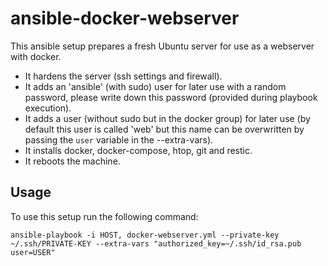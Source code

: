 # ansible-docker-webserver

This ansible setup prepares a fresh Ubuntu server for use as a webserver with docker.

- It hardens the server (ssh settings and firewall).
- It adds an 'ansible' (with sudo) user for later use with a random password, please write down this password (provided during playbook execution).
- It adds a user (without sudo but in the docker group) for later use (by default this user is called 'web' but this name can be overwritten by passing the `user` variable in the --extra-vars).
- It installs docker, docker-compose, htop, git and restic.
- It reboots the machine.

## Usage

To use this setup run the following command:

`
ansible-playbook -i HOST, docker-webserver.yml --private-key ~/.ssh/PRIVATE-KEY --extra-vars "authorized_key=~/.ssh/id_rsa.pub user=USER"
`